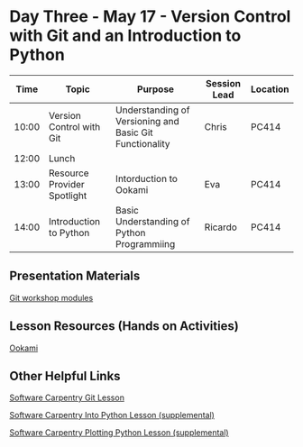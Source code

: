 # Day Three - May 17 - Version Control with Git and an Introduction to Python 

| Time | Topic                       | Purpose | Session Lead | Location |
|------|-----------------------------|---------|--------------|----------|
| 10:00 | Version Control with Git    | Understanding of Versioning and Basic Git Functionality | Chris | PC414 |
| 12:00 | Lunch                       | | | | 
| 13:00 | Resource Provider Spotlight | Intorduction to Ookami | Eva | PC414 | 
| 14:00 | Introduction to Python      | Basic Understanding of Python Programmiing | Ricardo | PC414 | 

## Presentation Materials

[Git workshop modules](git/)

## Lesson Resources (Hands on Activities)
[Ookami](https://www.stonybrook.edu/commcms/iacs/research/projects/Ookami)

## Other Helpful Links
[Software Carpentry Git Lesson](https://swcarpentry.github.io/git-novice/)

[Software Carpentry Into Python Lesson (supplemental)](https://swcarpentry.github.io/python-novice-inflammation/)

[Software Carpentry Plotting Python Lesson (supplemental)](http://swcarpentry.github.io/python-novice-gapminder/)
